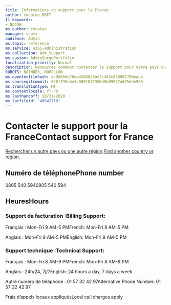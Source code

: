 ```yaml
---
title: Informations de support pour la France
author: cmcatee-MSFT
f1.keywords:
- NOCSH
ms.author: cmcatee
manager: scotv
audience: Admin
ms.topic: reference
ms.service: o365-administration
ms.collection: Adm_Support
ms.custom: AdminSurgePortfolio
localization_priority: Normal
description: Découvrez comment contacter le support pour votre pays ou région.
ROBOTS: NOINDEX, NOFOLLOW
ms.openlocfilehash: ec908b6e70ee4580829ac7c483c638907700eaca
ms.sourcegitcommit: 628f195cbe3c00910f7350d8b09997a675dde989
ms.translationtype: MT
ms.contentlocale: fr-FR
ms.lasthandoff: 10/21/2020
ms.locfileid: "48642718"
---
```

# <a name="contact-support-for-france"></a><span data-ttu-id="5ffad-103">Contacter le support pour la France</span><span class="sxs-lookup"><span data-stu-id="5ffad-103">Contact support for France</span></span>

<span data-ttu-id="5ffad-104">[Rechercher un autre pays ou une autre région](../contact-support-for-business-products.md).</span><span class="sxs-lookup"><span data-stu-id="5ffad-104">[Find another country or region](../contact-support-for-business-products.md).</span></span>

## <a name="phone-number"></a><span data-ttu-id="5ffad-105">Numéro de téléphone</span><span class="sxs-lookup"><span data-stu-id="5ffad-105">Phone number</span></span>
<span data-ttu-id="5ffad-106">0805 540 594</span><span class="sxs-lookup"><span data-stu-id="5ffad-106">0805 540 594</span></span>

## <a name="hours"></a><span data-ttu-id="5ffad-107">Heures</span><span class="sxs-lookup"><span data-stu-id="5ffad-107">Hours</span></span>
### <a name="billing-support"></a><span data-ttu-id="5ffad-108">Support de facturation :</span><span class="sxs-lookup"><span data-stu-id="5ffad-108">Billing Support:</span></span>

<span data-ttu-id="5ffad-109">Français : Mon-Fri 9 AM-5 PM</span><span class="sxs-lookup"><span data-stu-id="5ffad-109">French: Mon-Fri 9 AM-5 PM</span></span>

<span data-ttu-id="5ffad-110">Anglais : Mon-Fri 9 AM-5 PM</span><span class="sxs-lookup"><span data-stu-id="5ffad-110">English: Mon-Fri 9 AM-5 PM</span></span>

### <a name="technical-support"></a><span data-ttu-id="5ffad-111">Support technique :</span><span class="sxs-lookup"><span data-stu-id="5ffad-111">Technical Support:</span></span>

<span data-ttu-id="5ffad-112">Français : Mon-Fri 8 AM-9 PM</span><span class="sxs-lookup"><span data-stu-id="5ffad-112">French: Mon-Fri 8 AM-9 PM</span></span>

<span data-ttu-id="5ffad-113">Anglais : 24h/24, 7j/7</span><span class="sxs-lookup"><span data-stu-id="5ffad-113">English: 24 hours a day, 7 days a week</span></span>

<span data-ttu-id="5ffad-114">Autre numéro de téléphone : 01 57 32 42 97</span><span class="sxs-lookup"><span data-stu-id="5ffad-114">Alternative Phone Number: 01 57 32 42 97</span></span>

<span data-ttu-id="5ffad-115">Frais d’appels locaux appliqués</span><span class="sxs-lookup"><span data-stu-id="5ffad-115">Local call charges apply</span></span>
